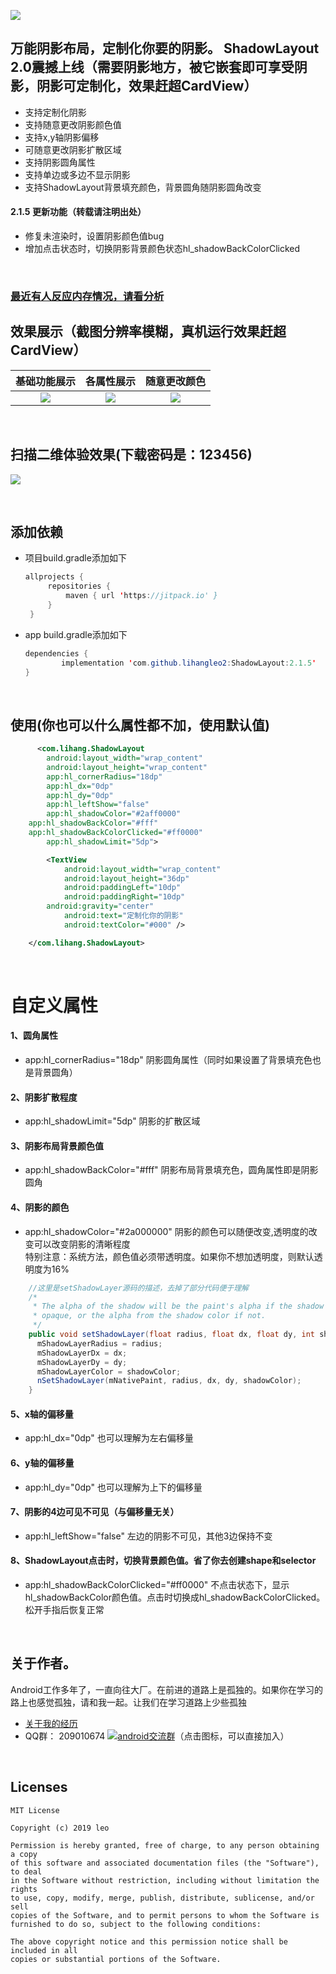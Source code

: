 [![](https://jitpack.io/v/lihangleo2/ShadowLayout.svg)](https://jitpack.io/#lihangleo2/ShadowLayout)

## 万能阴影布局，定制化你要的阴影。 ShadowLayout 2.0震撼上线（需要阴影地方，被它嵌套即可享受阴影，阴影可定制化，效果赶超CardView）
* 支持定制化阴影
* 支持随意更改阴影颜色值
* 支持x,y轴阴影偏移 
* 可随意更改阴影扩散区域 
* 支持阴影圆角属性
* 支持单边或多边不显示阴影
* 支持ShadowLayout背景填充颜色，背景圆角随阴影圆角改变

#### 2.1.5 更新功能（转载请注明出处）
* 修复未渲染时，设置阴影颜色值bug
* 增加点击状态时，切换阴影背景颜色状态hl_shadowBackColorClicked
<br>

### [最近有人反应内存情况，请看分析](https://juejin.im/post/5d4c1392f265da03bc126584#heading-12)

## 效果展示（截图分辨率模糊，真机运行效果赶超CardView）
|基础功能展示|各属性展示|随意更改颜色|
|:---:|:---:|:---:|
|![](https://github.com/lihangleo2/ShadowLayout/blob/master/main.jpg)|![](https://github.com/lihangleo2/ShadowLayout/blob/master/first_show.gif)|![](https://github.com/lihangleo2/ShadowLayout/blob/master/other_show.gif)

<br>

## 扫描二维体验效果(下载密码是：123456)
![](https://github.com/lihangleo2/ShadowLayout/blob/master/ShadowLayout_.png)

<br>

## 添加依赖

 - 项目build.gradle添加如下
   ```java
   allprojects {
		repositories {
			maven { url 'https://jitpack.io' }
		}
	}
   ```
 - app build.gradle添加如下
    ```java
   dependencies {
	        implementation 'com.github.lihangleo2:ShadowLayout:2.1.5'
	}
   ```
   
<br>

## 使用(你也可以什么属性都不加，使用默认值)
```xml
      <com.lihang.ShadowLayout
        android:layout_width="wrap_content"
        android:layout_height="wrap_content"
        app:hl_cornerRadius="18dp"
        app:hl_dx="0dp"
        app:hl_dy="0dp"
        app:hl_leftShow="false"
        app:hl_shadowColor="#2aff0000"
	app:hl_shadowBackColor="#fff"
	app:hl_shadowBackColorClicked="#ff0000"
        app:hl_shadowLimit="5dp">

        <TextView
            android:layout_width="wrap_content"
            android:layout_height="36dp"
            android:paddingLeft="10dp"
            android:paddingRight="10dp"
	    android:gravity="center"
            android:text="定制化你的阴影"
            android:textColor="#000" />

    </com.lihang.ShadowLayout>
```
<br>

 # 自定义属性
 #### 1、圆角属性
 - app:hl_cornerRadius="18dp"  阴影圆角属性（同时如果设置了背景填充色也是背景圆角）
  
 #### 2、阴影扩散程度
 - app:hl_shadowLimit="5dp"  阴影的扩散区域
  
 #### 3、阴影布局背景颜色值
 - app:hl_shadowBackColor="#fff" 阴影布局背景填充色，圆角属性即是阴影圆角
 
 #### 4、阴影的颜色
 - app:hl_shadowColor="#2a000000"  阴影的颜色可以随便改变,透明度的改变可以改变阴影的清晰程度  
 特别注意：系统方法，颜色值必须带透明度。如果你不想加透明度，则默认透明度为16%
```java
	//这里是setShadowLayer源码的描述，去掉了部分代码便于理解
	/*
     * The alpha of the shadow will be the paint's alpha if the shadow color is
     * opaque, or the alpha from the shadow color if not.
     */
    public void setShadowLayer(float radius, float dx, float dy, int shadowColor) {
      mShadowLayerRadius = radius;
      mShadowLayerDx = dx;
      mShadowLayerDy = dy;
      mShadowLayerColor = shadowColor;
      nSetShadowLayer(mNativePaint, radius, dx, dy, shadowColor);
    }
```

 #### 5、x轴的偏移量
 - app:hl_dx="0dp"    也可以理解为左右偏移量
 
 #### 6、y轴的偏移量
 - app:hl_dy="0dp"    也可以理解为上下的偏移量

 #### 7、阴影的4边可见不可见（与偏移量无关）
 - app:hl_leftShow="false"    左边的阴影不可见，其他3边保持不变

 #### 8、ShadowLayout点击时，切换背景颜色值。省了你去创建shape和selector
 - app:hl_shadowBackColorClicked="#ff0000"    不点击状态下，显示hl_shadowBackColor颜色值。点击时切换成hl_shadowBackColorClicked。松开手指后恢复正常

<br>

## 关于作者。
Android工作多年了，一直向往大厂。在前进的道路上是孤独的。如果你在学习的路上也感觉孤独，请和我一起。让我们在学习道路上少些孤独
* [关于我的经历](https://mp.weixin.qq.com/s?__biz=MzAwMDA3MzU2Mg==&mid=2247483667&idx=1&sn=1a575ea2c636980e5f4c579d3a73d8ab&chksm=9aefcb26ad98423041c61ad7cbad77f0534495d11fc0a302b9fdd3a3e6b84605cad61d192959&mpshare=1&scene=23&srcid=&sharer_sharetime=1572505105563&sharer_shareid=97effcbe7f9d69e6067a40da3e48344a#rd)
 * QQ群： 209010674 <a target="_blank" href="//shang.qq.com/wpa/qunwpa?idkey=5e29576e7d2ebf08fa37d8953a0fea3b5eafdff2c488c1f5c152223c228f1d11"><img border="0" src="http://pub.idqqimg.com/wpa/images/group.png" alt="android交流群" title="android交流群"></a>（点击图标，可以直接加入）

<br>

## Licenses

```
MIT License

Copyright (c) 2019 leo

Permission is hereby granted, free of charge, to any person obtaining a copy
of this software and associated documentation files (the "Software"), to deal
in the Software without restriction, including without limitation the rights
to use, copy, modify, merge, publish, distribute, sublicense, and/or sell
copies of the Software, and to permit persons to whom the Software is
furnished to do so, subject to the following conditions:

The above copyright notice and this permission notice shall be included in all
copies or substantial portions of the Software.
```
